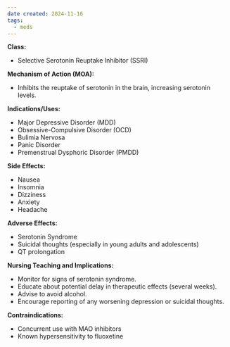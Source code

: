 ```yaml
---
date created: 2024-11-16
tags:
  - meds
---
```

**Class:**
- Selective Serotonin Reuptake Inhibitor (SSRI)

**Mechanism of Action (MOA):**
- Inhibits the reuptake of serotonin in the brain, increasing serotonin levels.

**Indications/Uses:**
- Major Depressive Disorder (MDD)
- Obsessive-Compulsive Disorder (OCD)
- Bulimia Nervosa
- Panic Disorder
- Premenstrual Dysphoric Disorder (PMDD)

**Side Effects:**
- Nausea
- Insomnia
- Dizziness
- Anxiety
- Headache

**Adverse Effects:**
- Serotonin Syndrome
- Suicidal thoughts (especially in young adults and adolescents)
- QT prolongation

**Nursing Teaching and Implications:**
- Monitor for signs of serotonin syndrome.
- Educate about potential delay in therapeutic effects (several weeks).
- Advise to avoid alcohol.
- Encourage reporting of any worsening depression or suicidal thoughts.

**Contraindications:**
- Concurrent use with MAO inhibitors
- Known hypersensitivity to fluoxetine